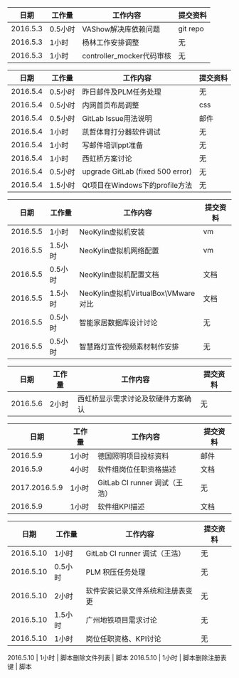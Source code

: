 日期  | 工作量 | 工作内容 | 提交资料
-----|-------| --------|-----
2016.5.3 | 0.5小时 | VAShow解决库依赖问题 | git repo
2016.5.3 | 1小时 | 杨林工作安排调整 | 无
2016.5.3 | 1小时 | controller_mocker代码审核 | 无

日期  | 工作量 | 工作内容 | 提交资料
-----|-------| --------|-----
2016.5.4 | 0.5小时 | 昨日邮件及PLM任务处理 | 无
2016.5.4 | 0.5小时 | 内网首页布局调整 | css
2016.5.4 | 0.5小时 | GitLab Issue用法说明 | 邮件
2016.5.4 | 1小时 | 凯哲体育打分器软件调试 | 无
2016.5.4 | 1小时 | 写邮件培训ppt准备 | 无
2016.5.4 | 1小时 | 西虹桥方案讨论 | 无
2016.5.4 | 0.5小时 | upgrade GitLab (fixed 500 error) | 无
2016.5.4 | 1.5小时 | Qt项目在Windows下的profile方法 | 无

日期  | 工作量 | 工作内容 | 提交资料
-----|-------| --------|-----
2016.5.5 | 1小时 | NeoKylin虚拟机安装 | vm
2016.5.5 | 1.5小时 | NeoKylin虚拟机网络配置 | vm
2016.5.5 | 0.5小时 | NeoKylin虚拟机配置文档 | 文档
2016.5.5 | 1.5小时 | NeoKylin虚拟机VirtualBox\VMware对比 | 文档
2016.5.5 | 0.5小时 | 智能家居数据库设计讨论  | 无
2016.5.5 | 0.5小时 | 智慧路灯宣传视频素材制作安排   | 无

日期  | 工作量 | 工作内容 | 提交资料
-----|-------| --------|-----
2016.5.6 | 2小时 | 西虹桥显示需求讨论及软硬件方案确认 | 无

日期  | 工作量 | 工作内容 | 提交资料
-----|-------| --------|-----
2016.5.9 | 1小时 | 德国照明项目投标资料 | 邮件
2016.5.9 | 4小时 | 软件组岗位任职资格描述 | 文档
2017.2016.5.9 | 1小时 | GitLab CI runner 调试（王浩） | 无
2016.5.9 | 1小时 | 软件组KPI描述 | 文档

日期  | 工作量 | 工作内容 | 提交资料
-----|-------| --------|-----
2016.5.10 | 1小时 | GitLab CI runner 调试（王浩） | 无
2016.5.10 | 0.5小时 | PLM 积压任务处理 | 无
2016.5.10 | 2小时 | 软件安装记录文件系统和注册表变更 | 无
2016.5.10 | 1.5小时 | 广州地铁项目需求讨论 | 无
2016.5.10 | 1小时 | 岗位任职资格、KPI讨论 | 无

2016.5.10 | 1小时 | 脚本删除文件列表 | 脚本
2016.5.10 | 1小时 | 脚本删除注册表键 | 脚本

[//]: # (comment)
